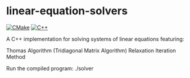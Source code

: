 # linear-equation-solvers

[![CMake](https://img.shields.io/badge/CMake-3.10+-blue.svg)](https://cmake.org/)
[![C++](https://img.shields.io/badge/C++-17-red.svg)](https://en.cppreference.com/)

A C++ implementation for solving systems of linear equations featuring:

Thomas Algorithm (Tridiagonal Matrix Algorithm)
Relaxation Iteration Method

Run the compiled program:
./solver
